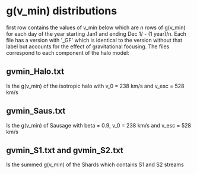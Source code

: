 # g(v_min) distributions
first row contains the values of v_min below which are $n$ rows of g(v_min) for each day of the year starting Jan1 and ending Dec 1/ - (1 year)/n. Each file has a version with '_GF' which is identical to the version without that label but accounts for the effect of gravitational focusing. The files correspond to each component of the halo model:

## gvmin_Halo.txt
Is the g(v_min) of the isotropic halo with v_0 = 238 km/s and v_esc = 528 km/s

## gvmin_Saus.txt
Is the g(v_min) of Sausage with beta = 0.9, v_0 = 238 km/s and v_esc = 528 km/s

## gvmin_S1.txt and gvmin_S2.txt
Is the summed g(v_min) of the Shards which contains S1 and S2 streams